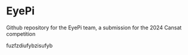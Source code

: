 # EyePi
Github repository for the EyePi team, a submission for the 2024 Cansat competition

fuzfzdiufybzisufyb